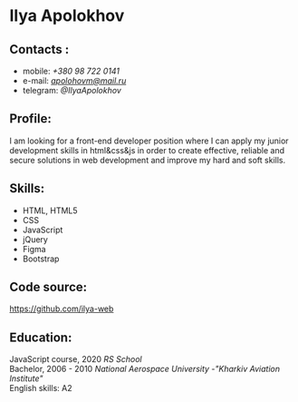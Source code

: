 # Ilya Apolokhov

## Contacts : 
  * mobile: *+380 98 722 0141*
  * e-mail: *apolohovm@mail.ru*
  * telegram: *@IlyaApolokhov*

## Profile: 
I am looking for a front-end developer position where I can apply my junior development skills in html&css&js in order to create effective, reliable and secure solutions in web development and improve my hard and soft skills.

## Skills:	
  * HTML, HTML5<br>
  * CSS<br>
* JavaScript<br>
*	jQuery<br>
*    Figma<br>
*    Bootstrap<br>

## Code source:
 https://github.com/ilya-web

## Education: 
 JavaScript course, 2020 _RS School_ <br>
 Bachelor, 2006 - 2010 _National Aerospace University -"Kharkiv Aviation Institute"_<br>
 English skills: A2
